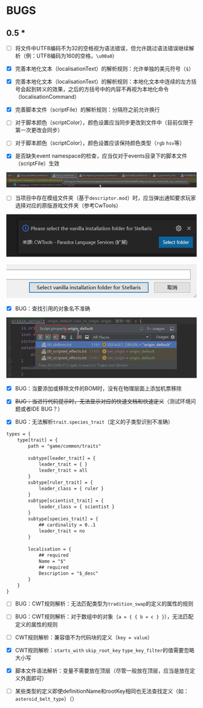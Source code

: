 # BUGS

## 0.5 *

* [ ] 将文件中UTF8编码不为32的空格视为语法错误，但允许跳过语法错误继续解析（例：UTF8编码为160的空格，`\u00a0`）

* [X] 完善本地化文本（localisationText）的解析规则：允许单独的美元符号（`$`）

* [X] 完善本地化文本（localisationText）的解析规则：本地化文本中连续的左方括号会起到转义的效果，之后的方括号中的内容不再视为本地化命令（localisationCommand）

* [X] 完善脚本文件（scriptFile）的解析规则：分隔符之前允许换行

* [ ] 对于脚本颜色（scriptColor），颜色设置应当同步更改到文件中（目前仅限于第一次更改会同步）

* [ ] 对于脚本颜色（scriptColor），颜色设置应该保持颜色类型（`rgb` `hsv`等）

* [X] 是否缺失event namespace的检查，应当仅对于events目录下的脚本文件（scriptFile）生效

![](BUGS.assets/image-20220404120448300.png)

* [ ] 当项目中存在模组文件夹（基于`descriptor.mod`）时，应当弹出通知要求玩家选择对应的原版游戏文件夹（参考CwTools）

![](BUGS.assets/image-20220404120657429.png)

![](BUGS.assets/image-20220404120720948.png)

* [X] BUG：查找引用的对象名不准确

![](BUGS.assets/image-20220404115700617.png)

* [X] BUG：当要添加或移除文件的BOM时，没有在物理层面上添加机票移除

* [X] ~~BUG：当进行代码提示时，无法显示对应的快速文档和快速定义~~（测试环境问题或者IDE BUG？）

* [X] BUG：无法解析`trait.species_trait`（定义的子类型识别不准确）

```
types = {
	type[trait] = {
		path = "game/common/traits"

		subtype[leader_trait] = {
			leader_trait = { }
			leader_trait = all
		}
		subtype[ruler_trait] = {
			leader_class = { ruler }
		}
		subtype[scientist_trait] = {
			leader_class = { scientist }
		}
		subtype[species_trait] = {
			## cardinality = 0..1
			leader_trait = no
		}

		localisation = {
			## required
			Name = "$"
			## required
			Description = "$_desc"
		}
	}
}
```

* [ ] BUG：CWT规则解析：无法匹配类型为`tradition_swap`的定义的属性的规则

* [ ] BUG：CWT规则解析：对于数组中的对象（`a = { { b = c } }`），无法匹配定义的属性的规则

* [ ] CWT规则解析：兼容值不为代码块的定义（`key = value`）

* [X] CWT规则解析：`starts_with` `skip_root_key` `type_key_filter`的值需要忽略大小写

* [X] 脚本文件语法解析：变量不需要放在顶层（尽管一般放在顶层，应当是放在定义外面即可）

* [ ] 某些类型的定义即使definitionName和rootKey相同也无法查找定义（如：`asteroid_belt_type`）（）